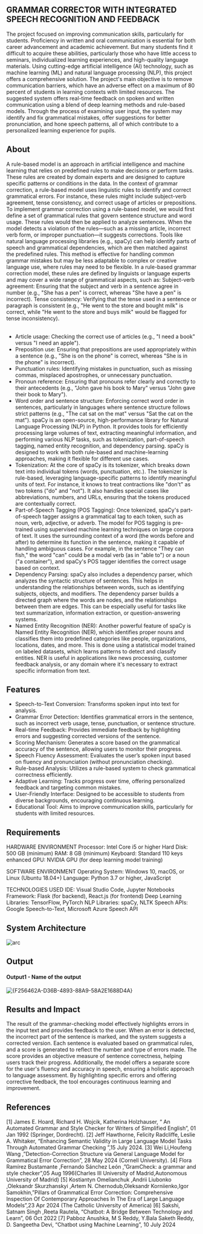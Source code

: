 ## GRAMMAR CORRECTOR WITH INTEGRATED SPEECH RECOGNITION AND FEEDBACK
The project focused on improving communication skills, particularly for students. Proficiency in written and oral communication is essential for both career advancement and academic achievement. But many students find it difficult to acquire these abilities, particularly those who have little access to seminars, individualized learning experiences, and high-quality language materials. Using cutting-edge artificial intelligence (AI) technology, such as machine learning (ML) and natural language processing (NLP), this project offers a comprehensive solution.
The project's main objective is to remove communication barriers, which have an adverse effect on a maximum of 80 percent of students in learning contexts with limited resources. The suggested system offers real-time feedback on spoken and written communication using a blend of deep learning methods and rule-based models. Through the process of examining user input, the system may identify and fix grammatical mistakes, offer suggestions for better pronunciation, and hone speech patterns, all of which contribute to a personalized learning experience for pupils.

## About
A rule-based model is an approach in artificial intelligence and machine learning that relies on predefined rules to make decisions or perform tasks. These rules are created by domain experts and are designed to capture specific patterns or conditions in the data. In the context of grammar correction, a rule-based model uses linguistic rules to identify and correct grammatical errors. For instance, these rules might include subject-verb agreement, tense consistency, and correct usage of articles or prepositions.
<br>
To implement grammar correction using a rule-based model, we would first define a set of grammatical rules that govern sentence structure and word usage. These rules would then be applied to analyze sentences. When the model detects a violation of the rules—such as a missing article, incorrect verb form, or improper punctuation—it suggests corrections. Tools like natural language processing libraries (e.g., spaCy) can help identify parts of speech and grammatical dependencies, which are then matched against the predefined rules. This method is effective for handling common grammar mistakes but may be less adaptable to complex or creative language use, where rules may need to be flexible.
In a rule-based grammar correction model, these rules are defined by linguists or language experts and may cover a wide range of grammatical aspects, such as:
Subject-verb agreement: Ensuring that the subject and verb in a sentence agree in number (e.g., "She has a pen" is correct, whereas "She have a pen" is incorrect).
Tense consistency: Verifying that the tense used in a sentence or paragraph is consistent (e.g., "He went to the store and bought milk" is correct, while "He went to the store and buys milk" would be flagged for tense inconsistency).<br><br>
- Article usage: Checking the correct use of articles (e.g., "I need a book" versus "I need an apple").
- Preposition use: Ensuring that prepositions are used appropriately within a sentence (e.g., "She is on the phone" is correct, whereas "She is in the phone" is incorrect).
- Punctuation rules: Identifying mistakes in punctuation, such as missing commas, misplaced apostrophes, or unnecessary punctuation.
- Pronoun reference: Ensuring that pronouns refer clearly and correctly to their antecedents (e.g., "John gave his book to Mary" versus "John gave their book to Mary").
- Word order and sentence structure: Enforcing correct word order in sentences, particularly in languages where sentence structure follows strict patterns (e.g., "The cat sat on the mat" versus "Sat the cat on the mat").
spaCy is an open-source, high-performance library for Natural Language Processing (NLP) in Python. It provides tools for efficiently processing large volumes of text, extracting meaningful information, and performing various NLP tasks, such as tokenization, part-of-speech tagging, named entity recognition, and dependency parsing. spaCy is designed to work with both rule-based and machine-learning approaches, making it flexible for different use cases.
- Tokenization: At the core of spaCy is its tokenizer, which breaks down text into individual tokens (words, punctuation, etc.). The tokenizer is rule-based, leveraging language-specific patterns to identify meaningful units of text. For instance, it knows to treat contractions like "don't" as two tokens ("do" and "not"). It also handles special cases like abbreviations, numbers, and URLs, ensuring that the tokens produced are contextually correct.
- Part-of-Speech Tagging (POS Tagging): Once tokenized, spaCy's part-of-speech tagger assigns a grammatical tag to each token, such as noun, verb, adjective, or adverb. The model for POS tagging is pre-trained using supervised machine learning techniques on large corpora of text. It uses the surrounding context of a word (the words before and after) to determine its function in the sentence, making it capable of handling ambiguous cases. For example, in the sentence "They can fish," the word "can" could be a modal verb (as in "able to") or a noun ("a container"), and spaCy's POS tagger identifies the correct usage based on context.
- Dependency Parsing: spaCy also includes a dependency parser, which analyzes the syntactic structure of sentences. This helps in understanding the relationships between words, such as identifying subjects, objects, and modifiers. The dependency parser builds a directed graph where the words are nodes, and the relationships between them are edges. This can be especially useful for tasks like text summarization, information extraction, or question-answering systems.
- Named Entity Recognition (NER): Another powerful feature of spaCy is Named Entity Recognition (NER), which identifies proper nouns and classifies them into predefined categories like people, organizations, locations, dates, and more. This is done using a statistical model trained on labeled datasets, which learns patterns to detect and classify entities. NER is useful in applications like news processing, customer feedback analysis, or any domain where it's necessary to extract specific information from text.


## Features
<!--List the features of the project as shown below-->
- Speech-to-Text Conversion: Transforms spoken input into text for analysis.
- Grammar Error Detection: Identifies grammatical errors in the sentence, such as incorrect verb usage, tense, punctuation, or sentence structure.
- Real-time Feedback: Provides immediate feedback by highlighting errors and suggesting corrected versions of the sentence.
- Scoring Mechanism: Generates a score based on the grammatical accuracy of the sentence, allowing users to monitor their progress.
- Speech Fluency Assessment: Evaluates the user’s spoken input based on fluency and pronunciation (without pronunciation checking).
- Rule-based Analysis: Utilizes a rule-based system to check grammatical correctness efficiently.
- Adaptive Learning: Tracks progress over time, offering personalized feedback and targeting common mistakes.
- User-Friendly Interface: Designed to be accessible to students from diverse backgrounds, encouraging continuous learning.
- Educational Tool: Aims to improve communication skills, particularly for students with limited resources.

## Requirements
HARDWARE ENVIRONMENT
    Processor: Intel Core i5 or higher
    Hard Disk: 500 GB (minimum)
    RAM: 8 GB (minimum)
    Keyboard: Standard 110 keys enhanced
    GPU: NVIDIA GPU (for deep learning model training)

SOFTWARE ENVIRONMENT
   Operating System: Windows 10, macOS, or Linux (Ubuntu 18.04+)
   Language: Python 3.7 or higher, JavaScript

TECHNOLOGIES USED
    IDE: Visual Studio Code, Jupyter Notebooks
   Framework: Flask (for backend), React.js (for frontend)
   Deep Learning Libraries: TensorFlow, PyTorch
   NLP Libraries: spaCy, NLTK
   Speech APIs: Google Speech-to-Text, Microsoft Azure Speech API

## System Architecture
![arc](https://github.com/user-attachments/assets/4f891e22-63ec-4dc9-9b37-bea5eaf88f8d)

## Output
#### Output1 - Name of the output
![{F256462A-D36B-4893-88A9-58A2E1688D4A}](https://github.com/user-attachments/assets/aa605c20-7de2-4aca-9df5-679a077f3c99)

## Results and Impact
The result of the grammar-checking model effectively highlights errors in the input text and provides feedback to the user. When an error is detected, the incorrect part of the sentence is marked, and the system suggests a corrected version. Each sentence is evaluated based on grammatical rules, and a score is generated to reflect the number and type of errors made. The score provides an objective measure of sentence correctness, helping users track their progress. Additionally, the model offers a separate score for the user's fluency and accuracy in speech, ensuring a holistic approach to language assessment. By highlighting specific errors and offering corrective feedback, the tool encourages continuous learning and improvement.

## References
[1] James E. Hoard, Richard H. Wojcik, Katherina Holzhauser, “ An Automated Grammar and Style Checker for Writers of Simplified English”, 01 Jan 1992 (Springer, Dordrecht).
[2] Jeff Hawthorne, Felicity Radcliffe, Leslie A. Whitaker, “Enhancing Semantic Validity in Large Language Model Tasks Through Automated Grammar Checking ”,15 July 2024.
[3] Wei Li,Houfeng Wang ,”Detection-Correction Structure via General Language Model for Grammatical Error Correction”, 28 May 2024 (Cornell University).
[4]	Flora Ramírez Bustamante ,Fernando Sánchez León ,”GramCheck: a grammar and style checker”,05 Aug 1996(Charles III University of Madrid,Autonomous University of Madrid)
[5]	Kostiantyn Omelianchuk ,Andrii Liubonko ,Oleksandr Skurzhanskyi ,Artem N. Chernodub,Oleksandr Korniienko,Igor Samokhin,”Pillars of Grammatical Error Correction: Comprehensive Inspection Of Contemporary Approaches In The Era of Large Language Models”,23 Apr 2024 (The Catholic University of America)
[6]	Sakshi, Satnam Singh ,Reeta Rautela, “Chatbot: A Bridge Between Technology and Learn”, 06 Oct 2022
[7]	Pabboz Anushka, M S Reddy, Y.Bala Saketh Reddy, D. Sangeetha Devi, “Chatbot using Machine Learning”, 10 July 2024


